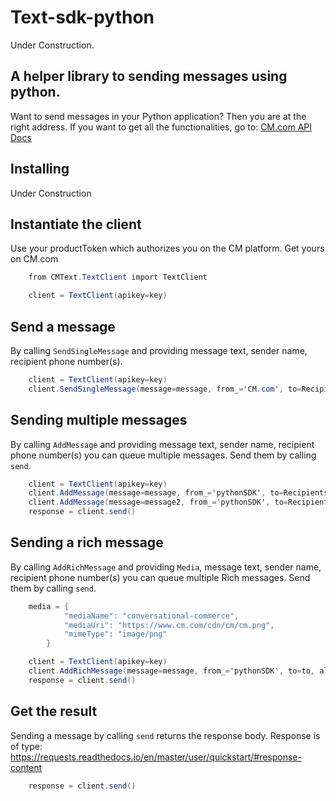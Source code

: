 # Text-sdk-python
Under Construction.

## A helper library to sending messages using python.
Want to send messages in your Python application? Then you are at the right address.
If you want to get all the functionalities, go to: [CM.com API Docs](https://docs.cmtelecom.com/bulk-sms/v1.0)

## Installing
Under Construction

## Instantiate the client
Use your productToken which authorizes you on the CM platform. Get yours on CM.com

```cs
    from CMText.TextClient import TextClient

    client = TextClient(apikey=key)
```

## Send a message
By calling `SendSingleMessage` and providing message text, sender name, recipient phone number(s).

```cs
    client = TextClient(apikey=key)
    client.SendSingleMessage(message=message, from_='CM.com', to=Recipients)
```

## Sending multiple messages
By calling `AddMessage` and providing message text, sender name, recipient phone number(s) you can queue multiple messages. Send them by calling `send`.

```cs
    client = TextClient(apikey=key)
    client.AddMessage(message=message, from_='pythonSDK', to=Recipients)
    client.AddMessage(message=message2, from_='pythonSDK', to=Recipients2)
    response = client.send()
```

## Sending a rich message
By calling `AddRichMessage` and providing `Media`, message text, sender name, recipient phone number(s) you can queue multiple Rich messages. Send them by calling `send`.

```cs
    media = {
            "mediaName": "conversational-commerce",
            "mediaUri": "https://www.cm.com/cdn/cm/cm.png",
            "mimeType": "image/png"
        }

    client = TextClient(apikey=key)
    client.AddRichMessage(message=message, from_='pythonSDK', to=to, allowedChannels=allowedChannels, media=media)
    response = client.send()
```

## Get the result
Sending a message by calling `send` returns the response body. Response is of type: https://requests.readthedocs.io/en/master/user/quickstart/#response-content
```cs
    response = client.send()
```